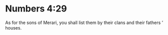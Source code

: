 # Numbers 4:29

As for the sons of Merari, you shall list them by their clans and their fathers ’ houses.
